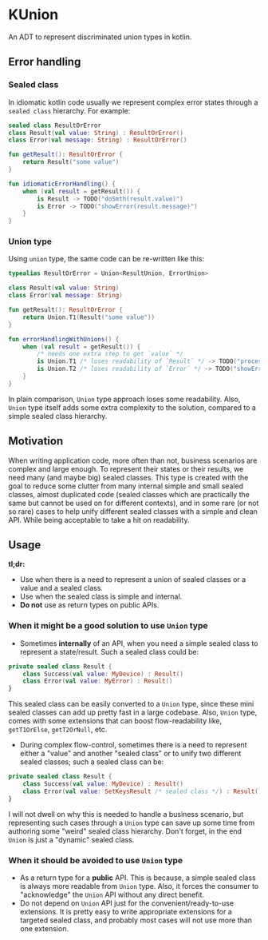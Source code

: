 # KUnion

An ADT to represent discriminated union types in kotlin.

## Error handling

### Sealed class

In idiomatic kotlin code usually we represent complex error states through a `sealed class` hierarchy. For example:

```kotlin
sealed class ResultOrError
class Result(val value: String) : ResultOrError()
class Error(val message: String) : ResultOrError()

fun getResult(): ResultOrError {
    return Result("some value")
}

fun idiomaticErrorHandling() {
    when (val result = getResult()) {
        is Result -> TODO("doSmth(result.value)")
        is Error -> TODO("showError(result.message)")
    }
}
```

### Union type

Using `union` type, the same code can be re-written like this:

```kotlin
typealias ResultOrError = Union<ResultUnion, ErrorUnion>

class Result(val value: String)
class Error(val message: String)

fun getResult(): ResultOrError {
    return Union.T1(Result("some value"))
}

fun errorHandlingWithUnions() {
    when (val result = getResult()) {
        /* needs one extra step to get `value` */
        is Union.T1 /* loses readability of `Result` */ -> TODO("process(result.value.value)")
        is Union.T2 /* loses readability of `Error` */ -> TODO("showError(result.value.message)")
    }
}
```

In plain comparison, `Union` type approach loses some readability. Also, `Union` type itself adds some extra complexity
to the solution, compared to a simple sealed class hierarchy.

## Motivation

When writing application code, more often than not, business scenarios are complex and large enough. To represent their
states or their results, we need many (and maybe big) sealed classes. This type is created with the goal to reduce some
clutter from many internal simple and small sealed classes, almost duplicated code (sealed classes which are practically
the same but cannot be used on for different contexts), and in some rare (or not so rare) cases to help unify different
sealed classes with a simple and clean API. While being acceptable to take a hit on readability.

## Usage

**tl;dr:**

- Use when there is a need to represent a union of sealed classes or a value and a sealed class.
- Use when the sealed class is simple and internal.
- **Do not** use as return types on public APIs.

### When it might be a good solution to use `Union` type

- Sometimes **internally** of an API, when you need a simple sealed class to represent a state/result. Such a sealed
  class could be:

```kotlin
private sealed class Result {
    class Success(val value: MyDevice) : Result()
    class Error(val value: MyError) : Result()
}
```

This sealed class can be easily converted to a `Union` type, since these mini sealed classes can add up pretty fast in a
large codebase. Also, `Union` type, comes with some extensions that can boost flow-readability
like, `getT1OrElse`, `getT2OrNull`, etc.

- During complex flow-control, sometimes there is a need to represent either a "value" and another "sealed class" or to
  unify two different sealed classes; such a sealed class can be:

```kotlin
private sealed class Result {
    class Success(val value: MyDevice) : Result()
    class Error(val value: SetKeysResult /* sealed class */) : Result()
}
```

I will not dwell on why this is needed to handle a business scenario, but representing such cases through a `Union` type
can save up some time from authoring some "weird" sealed class hierarchy. Don't forget, in the end `Union` is just a
"dynamic" sealed class.

### When it should be avoided to use `Union` type

- As a return type for a **public** API. This is because, a simple sealed class is always more readable from `Union`
  type. Also, it forces the consumer to "acknowledge" the `Union` API without any direct benefit.
- Do not depend on `Union` API just for the convenient/ready-to-use extensions. It is pretty easy to write appropriate
  extensions for a targeted sealed class, and probably most cases will not use more than one extension. 

